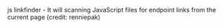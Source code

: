 js linkfinder - It will scanning JavaScript files for endpoint links from the current page (credit: renniepak)
